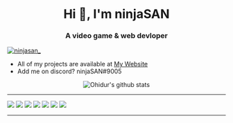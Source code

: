 <h1 align="center">Hi 👋, I'm ninjaSAN</h1>
<h3 align="center">A video game & web devloper</h3>

<p align="left"> <a href="https://twitter.com/ninjasan_" target="blank"><img src="https://img.shields.io/twitter/follow/ninjasan_?logo=twitter&style=for-the-badge" alt="ninjasan_" /></a> </p>

- All of my projects are available at [My Website](https://ninjasan.glitch.me) 
- Add me on discord? ninjaSAN#9005


<p align="center">
  <img align="center" src="https://github-readme-stats.vercel.app/api?username=ninjaSAN-dev&show_icons=true&theme=white&line_height=21" alt="Ohidur's github stats"/>
</p>



------------
<img src="https://img.shields.io/badge/-c++-informational?logo=c%2B%2B&style=flat-square "/> <img src="https://img.shields.io/badge/-Git-F05032?style=flat-square&logo=git&logoColor=white "/> <img src="https://img.shields.io/badge/-NPM-CB3837?style=flat-square&logo=npm&logoColor=white "/> <img src="https://img.shields.io/badge/-HTML5-E34F26?style=flat-square&logo=html5&logoColor=white"/> <img src="https://img.shields.io/badge/-MongoDB-13aa52?style=flat-square&logo=mongodb&logoColor=white "/> <img src="https://img.shields.io/badge/-Nodejs-43853d?style=flat-square&logo=Node.js&logoColor=white "/> <img src="https://img.shields.io/badge/python-v3.7-blue "/>



------------
